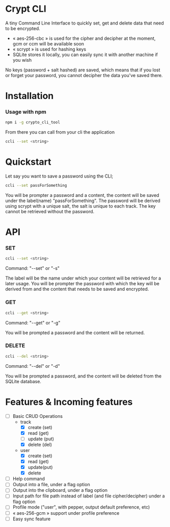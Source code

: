 # Crypt CLI
A tiny Command Line Interface to quickly set, get and delete data that need to be encrypted.

- « aes-256-cbc » is used for the cipher and decipher at the moment, gcm or ccm will be available soon
- « scrypt » is used for hashing keys
- SQLite stores it locally, you can easily sync it with another machine if you wish

No keys (password + salt hashed) are saved, which means that if you lost or forget your password, you cannot decipher the data 
you've saved there.


# Installation
### Usage with npm 
```bash
npm i -g crypto_cli_tool
```

From there you can call from your cli the application

```bash
ccli --set <string>
```

# Quickstart
Let say you want to save a password using the CLI;

```bash
ccli --set passForSomething
```

You will be prompter a password and a content, the content will be saved under the label(name) 
"passForSomething". The password will be derived using scrypt with a unique salt, the salt is 
unique to each track. The key cannot be retrieved without the password.


# API
### SET
```bash
ccli --set <string>
```
Command: "--set" or "-s"

The label will be the name under which your content will be retrieved for a later usage. You will be prompter the password 
with which the key will be derived from and the content that needs to be saved and encrypted.

### GET
```bash
ccli --get <string>
```
Command: "--get" or "-g"

You will be prompted a password and the content will be returned.

### DELETE
```bash
ccli --del <string>
```
Command: "--del" or "-d"

You will be prompted a password, and the content will be deleted from the SQLite database.

# Features & Incoming features
- [ ] Basic CRUD Operations
  - track
    - [x] create (set)
    - [x] read (get)
    - [ ] update (put)
    - [x] delete (del)
  - user
    - [x] create (set)
    - [x] read (get)
    - [x] update(put)
    - [x] delete
- [ ] Help command
- [ ] Output into a file, under a flag option
- [ ] Output into the clipboard, under a flag option
- [ ] Input path for file path instead of label (and file cipher/decipher) under a flag option
- [ ] Profile mode ("user", with pepper, output default preference, etc)
- [ ] « aes-256-gcm » support under profile preference
- [ ] Easy sync feature
